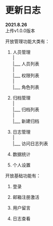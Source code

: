 # 更新日志
**2021.8.26**  
上传v1.0.0版本  

开放管理功能大类有：

1. 人员管理  
     |  
     |___ 人员列表  
     |  
     |___ 权限列表  
     |  
     |___ 角色列表  

2. 归档管理  
     |  
     |___ 归档列表  
     |  
     |___ 新建归档  

3. 日志管理  
     |  
     |___ 访问日志列表  

4. 数据统计 

5. 个人设置  

开放基础功能有：

1. 登录  

2. 邮箱注册激活  

3. 用户留言  

4. 日志查看  
